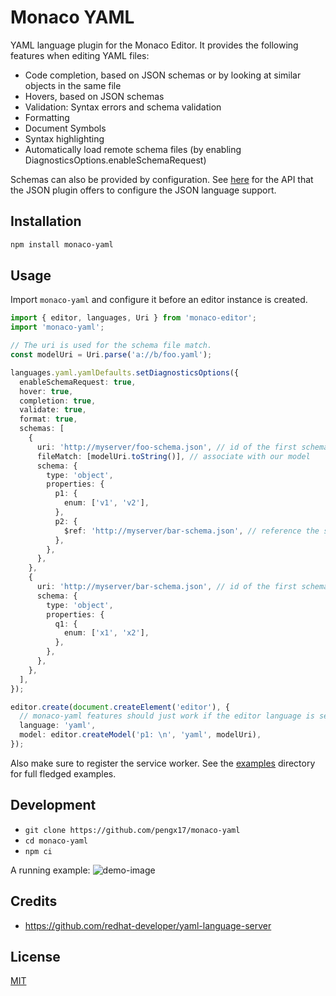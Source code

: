 # Monaco YAML

YAML language plugin for the Monaco Editor. It provides the following features when editing YAML files:

- Code completion, based on JSON schemas or by looking at similar objects in the same file
- Hovers, based on JSON schemas
- Validation: Syntax errors and schema validation
- Formatting
- Document Symbols
- Syntax highlighting
- Automatically load remote schema files (by enabling DiagnosticsOptions.enableSchemaRequest)

Schemas can also be provided by configuration. See [here](https://github.com/Microsoft/monaco-json/blob/master/src/monaco.d.ts)
for the API that the JSON plugin offers to configure the JSON language support.

## Installation

```sh
npm install monaco-yaml
```

## Usage

Import `monaco-yaml` and configure it before an editor instance is created.

```ts
import { editor, languages, Uri } from 'monaco-editor';
import 'monaco-yaml';

// The uri is used for the schema file match.
const modelUri = Uri.parse('a://b/foo.yaml');

languages.yaml.yamlDefaults.setDiagnosticsOptions({
  enableSchemaRequest: true,
  hover: true,
  completion: true,
  validate: true,
  format: true,
  schemas: [
    {
      uri: 'http://myserver/foo-schema.json', // id of the first schema
      fileMatch: [modelUri.toString()], // associate with our model
      schema: {
        type: 'object',
        properties: {
          p1: {
            enum: ['v1', 'v2'],
          },
          p2: {
            $ref: 'http://myserver/bar-schema.json', // reference the second schema
          },
        },
      },
    },
    {
      uri: 'http://myserver/bar-schema.json', // id of the first schema
      schema: {
        type: 'object',
        properties: {
          q1: {
            enum: ['x1', 'x2'],
          },
        },
      },
    },
  ],
});

editor.create(document.createElement('editor'), {
  // monaco-yaml features should just work if the editor language is set to 'yaml'.
  language: 'yaml',
  model: editor.createModel('p1: \n', 'yaml', modelUri),
});
```

Also make sure to register the service worker. See the [examples](https://github.com/pengx17/monaco-yaml/tree/master/examples) directory for full fledged examples.

## Development

- `git clone https://github.com/pengx17/monaco-yaml`
- `cd monaco-yaml`
- `npm ci`

A running example:
![demo-image](test-demo.png)

## Credits

- https://github.com/redhat-developer/yaml-language-server

## License

[MIT](https://github.com/pengx17/monaco-yaml/blob/master/LICENSE.md)
